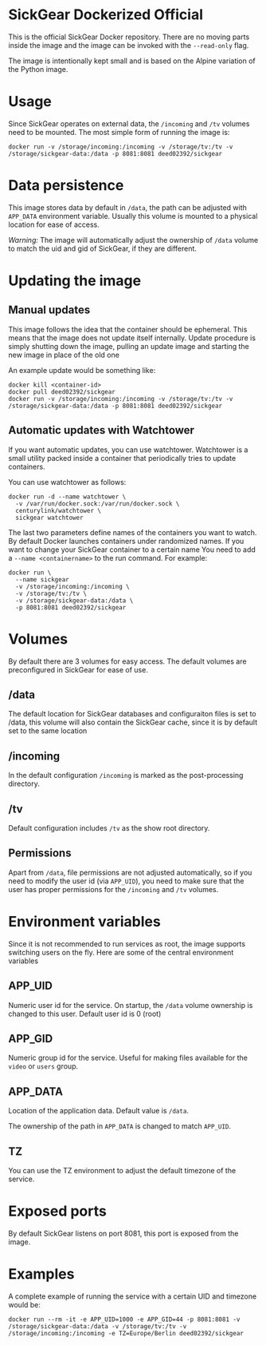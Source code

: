 # SickGear Dockerized Official

This is the official SickGear Docker repository.
There are no moving parts inside the image and the image can be invoked with
the `--read-only` flag.

The image is intentionally kept small and is based on the Alpine variation of
the Python image.

# Usage

Since SickGear operates on external data, the `/incoming` and `/tv` volumes
need to be mounted. The most simple form of running the image is:

```
docker run -v /storage/incoming:/incoming -v /storage/tv:/tv -v /storage/sickgear-data:/data -p 8081:8081 deed02392/sickgear
```

# Data persistence

This image stores data by default in `/data`, the path can be adjusted with
`APP_DATA` environment variable. Usually this volume is mounted to a physical
location for ease of access.

*Warning:* The image will automatically adjust the ownership of `/data` volume
to match the uid and gid of SickGear, if they are different.

# Updating the image

## Manual updates

This image follows the idea that the container should be ephemeral. This means that the image does not update itself internally. Update procedure is simply shutting down the image, pulling an update image and starting the new image in place of the old one

An example update would be something like:
```
docker kill <container-id>
docker pull deed02392/sickgear
docker run -v /storage/incoming:/incoming -v /storage/tv:/tv -v /storage/sickgear-data:/data -p 8081:8081 deed02392/sickgear
```

## Automatic updates with Watchtower

If you want automatic updates, you can use watchtower. Watchtower is a small utility packed inside a container that periodically tries to update containers.

You can use watchtower as follows:
```
docker run -d --name watchtower \
  -v /var/run/docker.sock:/var/run/docker.sock \
  centurylink/watchtower \
  sickgear watchtower
```

The last two parameters define names of the containers you want to watch. By default Docker launches containers under randomized names. If you want to change your SickGear container to a certain name You need to add a `--name <containername>` to the run command. For example:
```
docker run \
  --name sickgear
  -v /storage/incoming:/incoming \
  -v /storage/tv:/tv \
  -v /storage/sickgear-data:/data \
  -p 8081:8081 deed02392/sickgear
```

# Volumes

By default there are 3 volumes for easy access. The default volumes are
preconfigured in SickGear for ease of use.

## /data

The default location for SickGear databases and configuraiton files is set to
/data, this volume will also contain the SickGear cache, since it is by default
set to the same location

## /incoming

In the default configuration `/incoming` is marked as the post-processing
directory.

## /tv

Default configuration includes `/tv` as the show root directory.

## Permissions

Apart from `/data`, file permissions are not adjusted automatically, so if you need
to modify the user id (via `APP_UID`), you need to make sure that the user has
proper permissions for the `/incoming` and `/tv` volumes.

# Environment variables

Since it is not recommended to run services as root, the image supports
switching users on the fly. Here are some of the central environment variables

## APP_UID

Numeric user id for the service. On startup, the `/data` volume ownership is
changed to this user. Default user id is 0 (root)

## APP_GID

Numeric group id for the service. Useful for making files available for the
`video` or `users` group.

## APP_DATA

Location of the application data. Default value is `/data`.

The ownership of the path in `APP_DATA` is changed to match `APP_UID`.

## TZ

You can use the TZ environment to adjust the default timezone of the service.

# Exposed ports

By default SickGear listens on port 8081, this port is exposed from the image.

# Examples

A complete example of running the service with a certain UID and timezone would be:

```
docker run --rm -it -e APP_UID=1000 -e APP_GID=44 -p 8081:8081 -v /storage/sickgear-data:/data -v /storage/tv:/tv -v /storage/incoming:/incoming -e TZ=Europe/Berlin deed02392/sickgear
```
